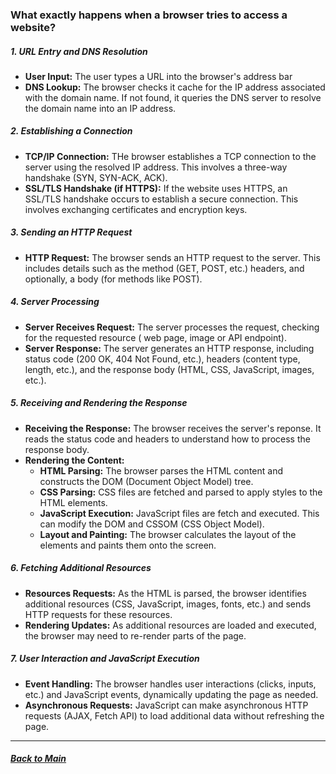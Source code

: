### What exactly happens when a browser tries to access a website?

##### 1. URL Entry and DNS Resolution
* **User Input:** The user types a URL into the browser's address bar
* **DNS Lookup:** The browser checks it cache for the IP address associated with the domain name. If not found, it queries the DNS server to resolve the domain name into an IP address.

##### 2. Establishing a Connection
* **TCP/IP Connection:** THe browser establishes a TCP connection to the server using the resolved IP address. This involves a three-way handshake (SYN, SYN-ACK, ACK).
* **SSL/TLS Handshake (if HTTPS):** If the website uses HTTPS, an SSL/TLS handshake occurs to establish a secure connection. This involves exchanging certificates and encryption keys.

##### 3. Sending an HTTP Request
* **HTTP Request:** The browser sends an HTTP request to the server. This includes details such as the method (GET, POST, etc.) headers, and optionally, a body (for methods like POST).

##### 4. Server Processing
* **Server Receives Request:** The server processes the request, checking for the requested resource ( web page, image or API endpoint).
* **Server Response:** The server generates an HTTP response, including status code (200 OK, 404 Not Found, etc.), headers (content type, length, etc.), and the response body (HTML, CSS, JavaScript, images, etc.).

##### 5. Receiving and Rendering the Response
* **Receiving the Response:** The browser receives the server's reponse. It reads the status code and headers to understand how to process the response body.
* **Rendering the Content:** 
    * **HTML Parsing:** The browser parses the HTML content and constructs the DOM (Document Object Model) tree.
    * **CSS Parsing:** CSS files are fetched and parsed to apply styles to the HTML elements.
    * **JavaScript Execution:** JavaScript files are fetch and executed. This can modify the DOM and CSSOM (CSS Object Model).
    * **Layout and Painting:** The browser calculates the layout of the elements and paints them onto the screen.
##### 6. Fetching Additional Resources
* **Resources Requests:** As the HTML is parsed, the browser identifies additional resources (CSS, JavaScript, images, fonts, etc.) and sends HTTP requests for these resources.
* **Rendering Updates:** As additional resources are loaded and executed, the browser may need to re-render parts of the page.

##### 7. User Interaction and JavaScript Execution
* **Event Handling:** The browser handles user interactions (clicks, inputs, etc.) and JavaScript events, dynamically updating the page as needed.
* **Asynchronous Requests:** JavaScript can make asynchronous HTTP requests (AJAX, Fetch API) to load additional data without refreshing the page. 

---

##### [Back to Main](./index.md) 